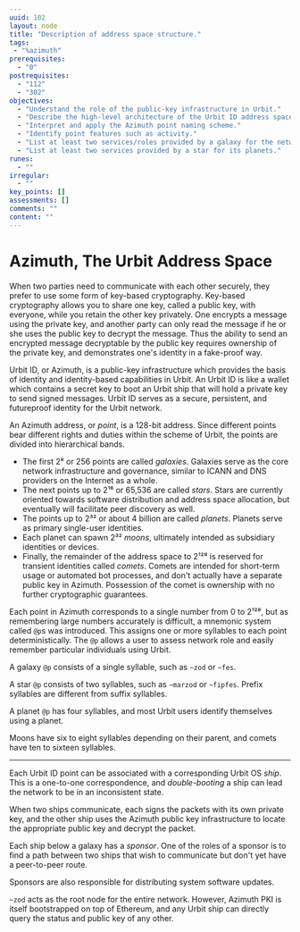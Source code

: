 ```yaml
---
uuid: 102
layout: node
title: "Description of address space structure."
tags:
 - "%azimuth"
prerequisites:
  - "0"
postrequisites:
  - "112"
  - "302"
objectives:
  - "Understand the role of the public-key infrastructure in Urbit."
  - "Describe the high-level architecture of the Urbit ID address space and distinguish types of points."
  - "Interpret and apply the Azimuth point naming scheme."
  - "Identify point features such as activity."
  - "List at least two services/roles provided by a galaxy for the network."
  - "List at least two services provided by a star for its planets."
runes:
  - ""
irregular:
  - ""
key_points: []
assessments: []
comments: ""
content: ""
---
```


#   Azimuth, The Urbit Address Space

When two parties need to communicate with each other securely, they prefer to use some form of key-based cryptography.  Key-based cryptography allows you to share one key, called a public key, with everyone, while you retain the other key privately.  One encrypts a message using the private key, and another party can only read the message if he or she uses the public key to decrypt the message.  Thus the ability to send an encrypted message decryptable by the public key requires ownership of the private key, and demonstrates one's identity in a fake-proof way.

Urbit ID, or Azimuth, is a public-key infrastructure which provides the basis of identity and identity-based capabilities in Urbit.  An Urbit ID is like a wallet which contains a secret key to boot an Urbit ship that will hold a private key to send signed messages.  Urbit ID serves as a secure, persistent, and futureproof identity for the Urbit network.

An Azimuth address, or _point_, is a 128-bit address.  Since different points bear different rights and duties within the scheme of Urbit, the points are divided into hierarchical bands.

- The first 2⁸ or 256 points are called _galaxies_.  Galaxies serve as the core network infrastructure and governance, similar to ICANN and DNS providers on the Internet as a whole.
- The next points up to 2¹⁶ or 65,536 are called _stars_.  Stars are currently oriented towards software distribution and address space allocation, but eventually will facilitate peer discovery as well.
- The points up to 2³² or about 4 billion are called _planets_.  Planets serve as primary single-user identities.
- Each planet can spawn 2³² _moons_, ultimately intended as subsidiary identities or devices.
- Finally, the remainder of the address space to 2¹²⁸ is reserved for transient identities called _comets_.  Comets are intended for short-term usage or automated bot processes, and don't actually have a separate public key in Azimuth.  Possession of the comet is ownership with no further cryptographic guarantees.

Each point in Azimuth corresponds to a single number from 0 to 2¹²⁸, but as remembering large numbers accurately is difficult, a mnemonic system called `@p`s was introduced.  This assigns one or more syllables to each point deterministically.  The `@p` allows a user to assess network role and easily remember particular individuals using Urbit.

A galaxy `@p` consists of a single syllable, such as `~zod` or `~fes`.

A star `@p` consists of two syllables, such as `~marzod` or `~fipfes`.  Prefix syllables are different from suffix syllables.

A planet `@p` has four syllables, and most Urbit users identify themselves using a planet.

Moons have six to eight syllables depending on their parent, and comets have ten to sixteen syllables.

---

Each Urbit ID point can be associated with a corresponding Urbit OS _ship_.  This is a one-to-one correspondence, and _double-booting_ a ship can lead the network to be in an inconsistent state.

When two ships communicate, each signs the packets with its own private key, and the other ship uses the Azimuth public key infrastructure to locate the appropriate public key and decrypt the packet.

Each ship below a galaxy has a _sponsor_.  One of the roles of a sponsor is to find a path between two ships that wish to communicate but don't yet have a peer-to-peer route.

Sponsors are also responsible for distributing system software updates.

`~zod` acts as the root node for the entire network.  However, Azimuth PKI is itself bootstrapped on top of Ethereum, and any Urbit ship can directly query the status and public key of any other.
